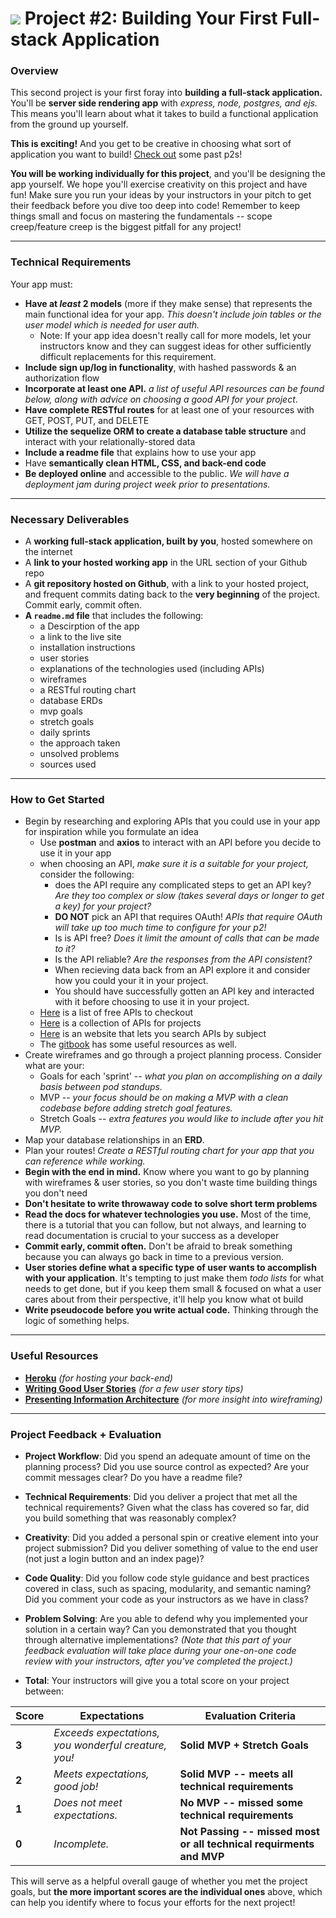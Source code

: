 # ![](https://ga-dash.s3.amazonaws.com/production/assets/logo-9f88ae6c9c3871690e33280fcf557f33.png) Project #2: Building Your First Full-stack Application

### Overview

This second project is your first foray into **building a full-stack application.** You'll be **server side rendering app** with *express, node, postgres, and ejs.* This means you'll learn about what it takes to build a functional application from the ground up yourself.

**This is exciting!** And you get to be creative in choosing what sort of application you want to build! [Check out](https://gawdiseattle.gitbook.io/wdi/11-projects/past-projects/project2) some past p2s!

**You will be working individually for this project**, and you'll be designing the app yourself. We hope you'll exercise creativity on this project and have fun! Make sure you run your ideas by your instructors in your pitch to get their feedback before you dive too deep into code! Remember to keep things small and focus on mastering the fundamentals -- scope creep/feature creep is the biggest pitfall for any project!

---

### Technical Requirements

Your app must:

* **Have at _least_ 2 models** (more if they make sense) that represents the main functional idea for your app. _This doesn't include join tables or the user model which is needed for user auth._
    * Note: If your app idea doesn't really call for more models, let your instructors know and they can suggest ideas for other sufficiently difficult replacements for this requirement.
* **Include sign up/log in functionality**, with hashed passwords & an authorization flow
* **Incorporate at least one API.** _a list of useful API resources can be found below, along with advice on choosing a good API for your project_.
* **Have complete RESTful routes** for at least one of your resources with GET, POST, PUT, and DELETE
* **Utilize the sequelize ORM to create a database table structure** and interact with your relationally-stored data
* **Include a readme file** that explains how to use your app
* Have **semantically clean HTML, CSS, and back-end code**
* **Be deployed online** and accessible to the public. _We will have a deployment jam during project week prior to presentations._

---

### Necessary Deliverables

* A **working full-stack application, built by you**, hosted somewhere on the internet
* A **link to your hosted working app** in the URL section of your Github repo
* A **git repository hosted on Github**, with a link to your hosted project,  and frequent commits dating back to the **very beginning** of the project. Commit early, commit often.
* **A ``readme.md`` file** that includes the following:
  * a Descirption of the app
  * a link to the live site
  * installation instructions
  * user stories
  * explanations of the technologies used (including APIs)  
  * wireframes
  * a RESTful routing chart 
  * database ERDs
  * mvp goals
  * stretch goals
  * daily sprints
  * the approach taken
  * unsolved problems
  * sources used 

---

### How to Get Started

* Begin by researching and exploring APIs that you could use in your app for inspiration while you formulate an idea
  * Use **postman** and **axios** to interact with an API before you decide to use it in your app
  * when choosing an API, _make sure it is a suitable for your project,_ consider the following:
    * does the API require any complicated steps to get an API key? _Are they too complex or slow (takes several days or longer to get a key) for your project?_
    * **DO NOT** pick an API that requires OAuth! _APIs that require OAuth will take up too much time to configure for your p2!_
    * Is is API free? _Does it limit the amount of calls that can be made to it?_
    * Is the API reliable? _Are the responses from the API consistent?_
    * When recieving data back from an API explore it and consider how you could your it in your project.
    * You should have successfully gotten an API key and interacted with it before choosing to use it in your project.
  * [Here](https://github.com/public-apis/public-apis) is a list of free APIs to checkout
  * [Here](https://apilist.fun/) is a collection of APIs for projects
  * [Here](https://www.programmableweb.com/) is an website that lets you search APIs by subject
  * The [gitbook](https://gawdiseattle.gitbook.io/wdi/12-resources/apis) has some useful resources as well.
* Create wireframes and go through a project planning process. Consider what are your:
    * Goals for each 'sprint' -- _what you plan on accomplishing on a daily basis between pod standups._
    * MVP -- _your focus should be on making a MVP with a clean codebase before adding stretch goal features._
    * Stretch Goals -- _extra features you would like to include after you hit MVP._
* Map your database relationships in an **ERD**.
* Plan your routes! _Create a RESTful routing chart for your app that you can reference while working._ 
* **Begin with the end in mind.** Know where you want to go by planning with wireframes & user stories, so you don't waste time building things you don't need
* **Don't hesitate to write throwaway code to solve short term problems**
* **Read the docs for whatever technologies you use.** Most of the time, there is a tutorial that you can follow, but not always, and learning to read documentation is crucial to your success as a developer
* **Commit early, commit often.** Don't be afraid to break something because you can always go back in time to a previous version.
* **User stories define what a specific type of user wants to accomplish with your application**. It's tempting to just make them _todo lists_ for what needs to get done, but if you keep them small & focused on what a user cares about from their perspective, it'll help you know what ot build
* **Write pseudocode before you write actual code.** Thinking through the logic of something helps.

---

### Useful Resources

* **[Heroku](http://www.heroku.com)** _(for hosting your back-end)_
* **[Writing Good User Stories](http://www.mariaemerson.com/user-stories/)** _(for a few user story tips)_
* **[Presenting Information Architecture](http://webstyleguide.com/wsg3/3-information-architecture/4-presenting-information.html)** _(for more insight into wireframing)_

---

### Project Feedback + Evaluation

* __Project Workflow__: Did you spend an adequate amount of time on the planning process? Did you use source control as expected? Are your commit messages clear? Do you have a readme file?

* __Technical Requirements__: Did you deliver a project that met all the technical requirements? Given what the class has covered so far, did you build something that was reasonably complex?

* __Creativity__: Did you added a personal spin or creative element into your project submission? Did you deliver something of value to the end user (not just a login button and an index page)?

* __Code Quality__: Did you follow code style guidance and best practices covered in class, such as spacing, modularity, and semantic naming? Did you comment your code as your instructors as we have in class?

* __Problem Solving__: Are you able to defend why you implemented your solution in a certain way? Can you demonstrated that you thought through alternative implementations? _(Note that this part of your feedback evaluation will take place during your one-on-one code review with your instructors, after you've completed the project.)_

* __Total__: Your instructors will give you a total score on your project between:

| Score | Expectations | Evaluation Criteria |
| ----- | ------------ | ------------------ |
| **3** | _Exceeds expectations, you wonderful creature, you!_ | **Solid MVP + Stretch Goals**
| **2** | _Meets expectations, good job!_ | **Solid MVP -- meets all technical requirements** 
| **1** | _Does not meet expectations._ | **No MVP -- missed some technical requirements**
| **0** | _Incomplete._ | **Not Passing -- missed most or all technical requirments and MVP**

 This will serve as a helpful overall gauge of whether you met the project goals, but __the more important scores are the individual ones__ above, which can help you identify where to focus your efforts for the next project!

